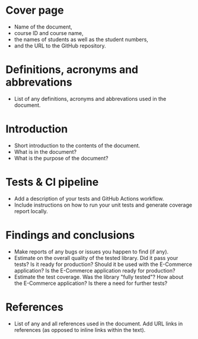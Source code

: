 # Cover page

- Name of the document,
- course ID and course name, 
- the names of students as well as the student numbers, 
- and the URL to the GitHub repository.

# Definitions, acronyms and abbrevations

- List of any definitions, acronyms and abbrevations used in the document.

# Introduction

- Short introduction to the contents of the document.
- What is in the document?
- What is the purpose of the document? 

# Tests & CI pipeline

- Add a description of your tests and GitHub Actions workflow.
- Include instructions on how to run your unit tests and generate coverage report locally.

# Findings and conclusions

- Make reports of any bugs or issues you happen to find (if any).
- Estimate on the overall quality of the tested library. Did it pass your tests? Is it ready for production? Should 
  it be used with the E-Commerce application? Is the E-Commerce application ready for production?
- Estimate the test coverage. Was the library "fully tested"? How about the E-Commerce application? Is there a need 
  for further tests?

# References

- List of any and all references used in the document. Add URL links in references (as opposed to inline links within 
the text).

